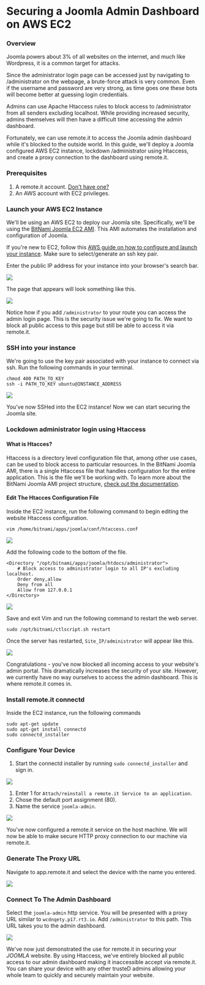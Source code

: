 # Securing a Joomla Admin Dashboard on AWS EC2

### Overview

Joomla powers about 3% of all websites on the internet, and much like Wordpress, it is a common target for attacks.

Since the administrator login page can be accessed just by navigating to /administrator on the webpage, a brute-force attack is very common. Even if the username and password are very strong, as time goes one these bots will become better at guessing login credentials.

Admins can use Apache Htaccess rules to block access to /administrator from all senders excluding localhost. While providing increased security, admins themselves will then have a difficult time accessing the admin dashboard.

Fortunately, we can use remote.it to access the Joomla admin dashboard while it's blocked to the outside world. In this guide, we'll deploy a Joomla configured AWS EC2 instance, lockdown /administrator using Htaccess, and create a proxy connection to the dashboard using remote.it.

### Prerequisites

1. A remote.it account. [Don't have one?](https://app.remote.it/auth/#/sign-up)
2. An AWS account with EC2 privileges.

### Launch your AWS EC2 Instance

We'll be using an AWS EC2 to deploy our Joomla site. Specifically, we'll be using the [BitNami Joomla EC2 AMI](https://aws.amazon.com/marketplace/pp/B00NNZUP54). This AMI automates the installation and configuration of Joomla.

If you're new to EC2, follow this [AWS guide on how to configure and launch your instance](https://aws.amazon.com/getting-started/tutorials/launch-a-wordpress-website/). Make sure to select/generate an ssh key pair.

Enter the public IP address for your instance into your browser's search bar.

![](../.gitbook/assets/locate-id.png)

The page that appears will look something like this.

![](../.gitbook/assets/website-front-page%20%281%29.png)

Notice how if you add `/administrator` to your route you can access the admin login page. This is the security issue we're going to fix. We want to block all public access to this page but still be able to access it via remote.it.

### SSH into your instance

We're going to use the key pair associated with your instance to connect via ssh. Run the following commands in your terminal.

```text
chmod 400 PATH_TO_KEY
ssh -i PATH_TO_KEY ubuntu@INSTANCE_ADDRESS
```

![](../.gitbook/assets/ec2-ssh.png)

You've now SSHed into the EC2 instance! Now we can start securing the Joomla site.

### Lockdown administrator login using Htaccess

#### What is Htacces?

Htaccess is a directory level configuration file that, among other use cases, can be used to block access to particular resources. In the BitNami Joomla AMI, there is a single Htaccess file that handles configuration for the entire application. This is the file we'll be working with. To learn more about the BitNami Joomla AMI project structure, [check out the documentation](https://docs.bitnami.com/aws/apps/joomla/).

#### Edit The Htacces Configuration File

Inside the EC2 instance, run the following command to begin editing the website Htaccess configuration.

`vim /home/bitnami/apps/joomla/conf/htaccess.conf`

![](../.gitbook/assets/htaccess-vanilla.png)

Add the following code to the bottom of the file.

```text
<Directory "/opt/bitnami/apps/joomla/htdocs/administrator">
    # Block access to administrator login to all IP's excluding localhost.
    Order deny,allow
    Deny from all
    Allow from 127.0.0.1
</Directory>
```

![](../.gitbook/assets/htaccess-edited.png)

Save and exit Vim and run the following command to restart the web server.

`sudo /opt/bitnami/ctlscript.sh restart`

Once the server has restarted, `Site_IP/administrator` will appear like this.

![](../.gitbook/assets/admin-forbidden.png)

Congratulations - you've now blocked all incoming access to your website's admin portal. This dramatically increases the security of your site. However, we currently have no way ourselves to access the admin dashboard. This is where remote.it comes in.

### Install remote.it connectd

Inside the EC2 instance, run the following commands

```text
sudo apt-get update
sudo apt-get install connectd
sudo connectd_installer
```

### Configure Your Device

1. Start the connectd installer by running `sudo connectd_installer` and sign in.

![](../.gitbook/assets/sudo-connectd-installer.png)

1. Enter 1 for `Attach/reinstall a remote.it Service to an application`.
2. Chose the default port assignment \(80\).
3. Name the service `joomla-admin`.

![](../.gitbook/assets/http-service-setup.png)

You've now configured a remote.it service on the host machine. We will now be able to make secure HTTP proxy connection to our machine via remote.it.

### Generate The Proxy URL

Navigate to app.remote.it and select the device with the name you entered.

![](../.gitbook/assets/device-services.png)

### Connect To The Admin Dashboard

Select the `joomla-admin` http service. You will be presented with a proxy URL similar to `wcdnqety.p17.rt3.io`. Add `/administrator` to this path. This URL takes you to the admin dashboard.

![](../.gitbook/assets/joomla-admin.png)

We've now just demonstrated the use for remote.it in securing your _JOOMLA_ website. By using Htaccess, we've entirely blocked all public access to our admin dashboard making it inaccessible accept via remote.it. You can share your device with any other trusteD admins allowing your whole team to quickly and securely maintain your website.

